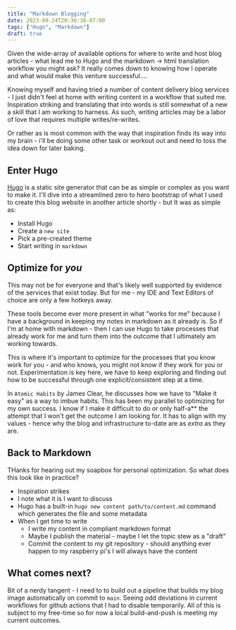 ```yaml
---
title: "Markdown Blogging"
date: 2023-09-24T20:36:38-07:00
tags: ["Hugo", "Markdown"]
draft: true
---
```


Given the wide-array of available options for where to write and host blog articles - what lead me to Hugo and the markdown -> html translation workflow you might ask? It really comes down to knowing how I operate and what would make this venture successful.... 

Knowing myself and having tried a number of content delivery blog services - I just didn't feel at home with writing content in a workflow that suited me. Inspiration striking and translating that into words is still somewhat of a new a skill that I am working to harness. As such, writing articles may be a labor of love that requires multiple writes/re-writes.

Or rather as is most common with the way that inspiration finds its way into my brain - i'll be doing some other task or workout out and need to toss the idea down for later baking. 

## Enter Hugo

[Hugo](https://gohugo.io/) is a static site generator that can be as simple or complex as you want to make it. I'll dive into a streamlined zero to hero bootstrap of what I used to create this blog website in another article shortly - but It was as simple as:
- Install Hugo
- Create a `new site`
- Pick a pre-created theme
- Start writing in `markdown`

## Optimize for _you_

This may not be for everyone and that's likely well supported by evidence of the services that exist today. But for me - my IDE and Text Editors of choice are only a few hotkeys away. 

These tools become ever more present in what "works for me" because I have a background in keeping my notes in markdown as it already is. So if I'm at home with markdown - then I can use Hugo to take processes that already work for me and turn them into the outcome that I ultimately am working towards. 

This is where it's important to optimize for the processes that you know work for you - and who knows, you might not know if they work for you or not. Experimentation is key here, we have to keep exploring and finding out how to be successful through one explicit/consistent step at a time.

In `Atomic Habits` by James Clear, he discusses how we have to "Make it easy" as a way to imbue habits. This has been my parallel to optimizing for my own success. I know if I make it difficult to do or only half-a** the attempt that I won't get the outcome I am looking for. It has to align with my values - hence why the blog and infrastructure to-date are as _extra_ as they are. 

## Back to Markdown

THanks for hearing out my soapbox for personal optimization. So what does this look like in practice?

- Inspiration strikes
- I note what it is I want to discuss
- Hugo has a built-in `hugo new content path/to/content.md` command which generates the file and some metadata
- When I get time to write
    - I write my content in compliant markdown format
    - Maybe I publish the material - maybe I let the topic stew as a "draft"
    - Commit the content to my git repository - should anything ever happen to my raspberry pi's I will always have the content

## What comes next?

Bit of a nerdy tangent - I need to to build out a pipeline that builds my blog image automatically on commit to `main`. Seeing odd deviations in current workflows for github actions that I had to disable temporarily. All of this is subject to my free-time so for now a local build-and-push is meeting my current outcomes. 
